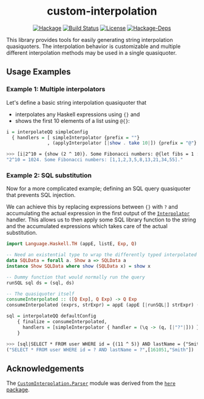 <h1 align="center">custom-interpolation</h1>

<p align="center">
  <a href="https://hackage.haskell.org/package/custom-interpolation"><img src="https://img.shields.io/hackage/v/custom-interpolation" alt="Hackage"></a>
  <a href="https://github.com/ruby0b/custom-interpolation/actions/workflows/haskell-ci.yml"><img src="https://github.com/ruby0b/custom-interpolation/actions/workflows/haskell-ci.yml/badge.svg" alt="Build Status"></a>
  <a href="https://github.com/simmsb/calamity/blob/master/LICENSE"><img src="https://img.shields.io/github/license/ruby0b/custom-interpolation" alt="License"></a>
  <a href="https://hackage.haskell.org/package/custom-interpolation"><img src="https://img.shields.io/hackage-deps/v/custom-interpolation" alt="Hackage-Deps"></a>
</p>

This library provides tools for easily generating string interpolation quasiquoters.
The interpolation behavior is customizable and multiple different interpolation methods may be used in a single quasiquoter.

## Usage Examples

### Example 1: Multiple interpolators

Let's define a basic string interpolation quasiquoter that

- interpolates any Haskell expressions using `{}` and
- shows the first 10 elements of a list using `@{}`:

```hs
i = interpolateQQ simpleConfig
  { handlers = [ simpleInterpolator {prefix = ""}
               , (applyInterpolator [|show . take 10|]) {prefix = "@"} ] }
```

```hs
>>> [i|2^10 = {show (2 ^ 10)}. Some Fibonacci numbers: @{let fibs = 1 : 1 : zipWith (+) fibs (tail fibs) in fibs}.|]
"2^10 = 1024. Some Fibonacci numbers: [1,1,2,3,5,8,13,21,34,55]."
```

### Example 2: SQL substitution

Now for a more complicated example; defining an SQL query quasiquoter that prevents SQL injection.

We can achieve this by replacing expressions between `{}` with `?` and accumulating the actual expression in the first output of the [`Interpolator`](https://hackage.haskell.org/package/custom-interpolation/docs/CustomInterpolation.html#t:Interpolator) handler.
This allows us to then apply some SQL library function to the string and the accumulated expressions which takes care of the actual substitution.

```hs
import Language.Haskell.TH (appE, listE, Exp, Q)

-- Need an existential type to wrap the differently typed interpolated expressions
data SQLData = forall a. Show a => SQLData a
instance Show SQLData where show (SQLData x) = show x

-- Dummy function that would normally run the query
runSQL sql ds = (sql, ds)

-- The quasiquoter itself
consumeInterpolated :: ([Q Exp], Q Exp) -> Q Exp
consumeInterpolated (exprs, strExpr) = appE (appE [|runSQL|] strExpr) (listE (map (appE [|SQLData|]) exprs))

sql = interpolateQQ defaultConfig
    { finalize = consumeInterpolated,
      handlers = [simpleInterpolator { handler = (\q -> (q, [|"?"|])) }]
    }
```

```hs
>>> [sql|SELECT * FROM user WHERE id = {(11 ^ 5)} AND lastName = {"Smith"}|]
("SELECT * FROM user WHERE id = ? AND lastName = ?",[161051,"Smith"])
```

## Acknowledgements

The [`CustomInterpolation.Parser`](https://github.com/ruby0b/custom-interpolation/blob/main/src/CustomInterpolation/Parser.hs) module was derived from the [`here` package](https://github.com/tmhedberg/here).
